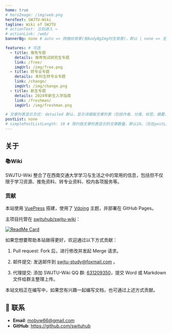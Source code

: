 ```yaml
---
home: true
# heroImage: /img/web.png
heroText: SWJTU-Wiki
tagline: Wiki of SWJTU
# actionText: 立刻进入 →
# actionLink: /web/
bannerBg: none # auto => 网格纹背景(有bodyBgImg时无背景)，默认 | none => 无 | '大图地址' | background: 自定义背景样式       提示：如发现文本颜色不适应你的背景时可以到palette.styl修改$bannerTextColor变量

features: # 可选
  - title: 推免专题
    details: 推荐免试研究生专题
    link: /free/
    imgUrl: /img/free.png
  - title: 转专业专题
    details: 本科生转专业专题
    link: /change/
    imgUrl: /img/change.png
  - title: 新生专题
    details: 2024年新生入学指南
    link: /freshman/
    imgUrl: /img/freshman.png

# 文章列表显示方式: detailed 默认，显示详细版文章列表（包括作者、分类、标签、摘要、分页等）| simple => 显示简约版文章列表（仅标题和日期）| none 不显示文章列表
postList: none
# simplePostListLength: 10 # 简约版文章列表显示的文章数量，默认10。（仅在postList设置为simple时生效）
---
```


<!-- markdownlint-disable MD025 MD033 MD041 -->

## 关于

### 📚Wiki

SWJTU-Wiki 整合了在西南交通大学学习与生活之中的常用的信息，包括但不仅限于学习资源、推免资料、转专业资料、校内各项服务等。

### 贡献

本站使用 [VuePress](https://vuepress.vuejs.org/zh/) 搭建，使用了 [Vdoing](https://github.com/xugaoyi/vuepress-theme-vdoing) 主题，并部署在 GitHub Pages。

主项目托管在 [swjtuhub/swjtu-wiki](https://github.com/swjtuhub/swjtu-wiki)：

[<img src="https://github-readme-stats.vercel.app/api/pin/?username=swjtuhub&amp;repo=swjtu-wiki" alt="ReadMe Card" class="no-zoom">](https://github.com/swjtuhub/swjtu-wiki)

如果您想要帮助本站做得更好，欢迎通过以下方式贡献：

1. Pull request: Fork 后，进行修改并发起 Merge 请求。

2. 邮件提交: 发送邮件到 swjtu-study@foxmail.com 。

3. 代理提交: 添加 SWJTU-Wiki QQ 群: [631209350](https://jq.qq.com/?_wv=1027&k=Yc7T7Q8B)，提交 Word 或 Markdown 文件给群主整理上传。

本站文档正在编写中，如果您有兴趣一起编写文档，也可通过上述方式贡献。

## :email: 联系

- **Email**: <a href="mailto:mobyw66@gmail.com">mobyw66@gmail.com</a>
- **GitHub**: <https://github.com/swjtuhub>
